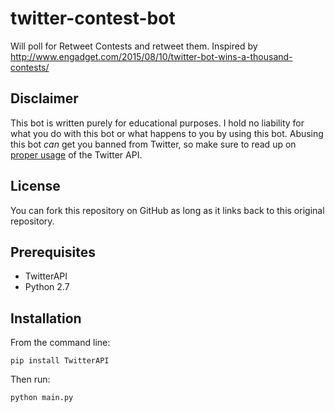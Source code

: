 # twitter-contest-bot
Will poll for Retweet Contests and retweet them. Inspired by http://www.engadget.com/2015/08/10/twitter-bot-wins-a-thousand-contests/

Disclaimer
------------

This bot is written purely for educational purposes. I hold no liability for what you do with this bot or what happens to you by using this bot. Abusing this bot *can* get you banned from Twitter, so make sure to read up on [proper usage](https://support.twitter.com/articles/76915-automation-rules-and-best-practices) of the Twitter API.

License
------------

You can fork this repository on GitHub as long as it links back to this original repository.

Prerequisites
------------

  * TwitterAPI
  * Python 2.7

Installation
------------
From the command line:

	pip install TwitterAPI
	
Then run:

	python main.py
